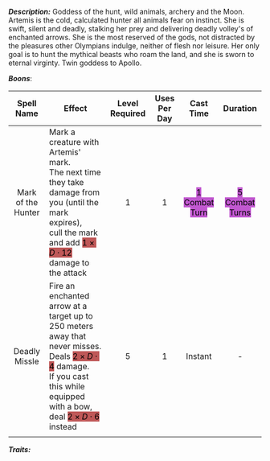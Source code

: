 ***Description:***
Goddess of the hunt, wild animals, archery and the Moon.
Artemis is the cold, calculated hunter all animals fear on instinct.
She is swift, silent and deadly, stalking her prey and delivering deadly volley's of enchanted arrows.
She is the most reserved of the gods, not distracted by the pleasures other Olympians indulge, neither of flesh nor leisure. 
Her only goal is to hunt the mythical beasts who roam the land, and she is sworn to eternal virginty. Twin goddess to Apollo.

***Boons***:

| Spell Name | Effect | Level Required | Uses Per Day | Cast Time| Duration|
| :--: | -- | :--: | :--: | :--: | :--: |
| Mark of the Hunter | Mark a creature with Artemis' mark. <br> The next time they take damage from you (until the mark expires),<br> cull the mark and add <mark style="background: #9E0000A6;">$1 \times D\cdot12$</mark> damage to the attack| 1 | 1 | <mark style="background: #A100B8A6;">1 Combat Turn </mark>  | <mark style="background: #A100B8A6;">5 Combat Turns </mark> | 
| Deadly Missle | Fire an enchanted arrow at a target up to 250 meters away that never misses. <br> Deals <mark style="background: #9E0000A6;">$2 \times D\cdot4$</mark> damage.<br> If you cast this while equipped with a bow, deal <mark style="background: #9E0000A6;">$2 \times D\cdot6$</mark> instead| 5 | 1 | Instant | - |
| | | | |

***Traits:*** 

